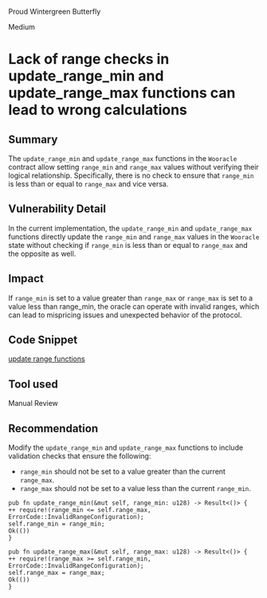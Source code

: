 Proud Wintergreen Butterfly

Medium

# Lack of range checks in update_range_min and update_range_max functions can lead to wrong calculations

## Summary
The `update_range_min` and `update_range_max` functions in the `Wooracle` contract allow setting `range_min` and `range_max` values without verifying their logical relationship. Specifically, there is no check to ensure that `range_min` is less than or equal to `range_max` and vice versa.

## Vulnerability Detail
In the current implementation, the `update_range_min` and `update_range_max` functions directly update the `range_min` and `range_max` values in the `Wooracle` state without checking if `range_min` is less than or equal to `range_max` and the opposite as well.

## Impact
If `range_min` is set to a value greater than `range_max` or `range_max` is set to a value less than range_min, the oracle can operate with invalid ranges, which can lead to mispricing issues and unexpected behavior of the protocol.

## Code Snippet
[update range functions](https://github.com/sherlock-audit/2024-08-woofi-solana-deployment/blob/main/WOOFi_Solana/programs/woofi/src/state/wooracle.rs#L134-L142)


## Tool used

Manual Review

## Recommendation

Modify the `update_range_min` and `update_range_max` functions to include validation checks that ensure the following:

- `range_min` should not be set to a value greater than the current `range_max`.
- `range_max` should not be set to a value less than the current `range_min`.

```solidity
pub fn update_range_min(&mut self, range_min: u128) -> Result<()> {
++ require!(range_min <= self.range_max, ErrorCode::InvalidRangeConfiguration);
self.range_min = range_min;
Ok(())
}

pub fn update_range_max(&mut self, range_max: u128) -> Result<()> {
++ require!(range_max >= self.range_min, ErrorCode::InvalidRangeConfiguration);
self.range_max = range_max;
Ok(())
}
```